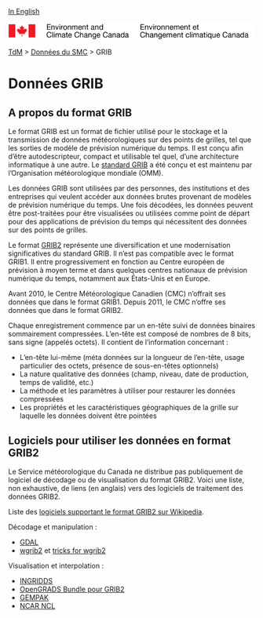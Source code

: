 [In English](readme_grib_fr.md)

![ECCC logo](../img_eccc-logo.png)

[TdM](../readme_fr.md) > [Données du SMC](readme_fr.md) > GRIB

# Données GRIB

## A propos du format GRIB

Le format GRIB est un format de fichier utilisé pour le stockage et la transmission de données météorologiques sur des points de grilles, tel que les sorties de modèle de prévision numérique du temps. Il est conçu afin d’être autodescripteur, compact et utilisable tel quel, d’une architecture informatique à une autre. Le [standard GRIB](https://www.wmo.int/pages/prog/www/WDM/Guides/Guide-binary-2.html) a été conçu et est maintenu par l’Organisation météorologique mondiale (OMM).

Les données GRIB sont utilisées par des personnes, des institutions et des entreprises qui veulent accéder aux données brutes provenant de modèles de prévision numérique du temps. Une fois décodées, les données peuvent être post-traitées pour être visualisées ou utilisées comme point de départ pour des applications de prévision du temps qui nécessitent des données sur des points de grilles.

Le format [GRIB2](https://www.nco.ncep.noaa.gov/pmb/docs/grib2/grib2_doc/) représente une diversification et une modernisation significatives du standard GRIB. Il n’est pas compatible avec le format GRIB1. Il entre progressivement en fonction au Centre européen de prévision à moyen terme et dans quelques centres nationaux de prévision numérique du temps, notamment aux États-Unis et en Europe.

Avant 2010, le Centre Météorologique Canadien (CMC) n’offrait ses données que dans le format GRIB1. Depuis 2011, le CMC n’offre ses données que dans le format GRIB2.

Chaque enregistrement commence par un en-tête suivi de données binaires sommairement compressées. L’en-tête est composé de nombres de 8 bits, sans signe (appelés octets). Il contient de l’information concernant :

* L’en-tête lui-même (méta données sur la longueur de l’en-tête, usage particulier des octets,  présence de sous-en-têtes optionnels)
* La nature qualitative des données (champ, niveau, date de production, temps de validité, etc.)
* La méthode et les paramètres à utiliser pour restaurer les données compressées
* Les propriétés et les caractéristiques géographiques de la grille sur laquelle les données doivent être pointées

## Logiciels pour utiliser les données en format GRIB2

Le Service météorologique du Canada ne distribue pas publiquement de logiciel de décodage ou de visualisation du format GRIB2. Voici une liste, non exhaustive, de liens (en anglais) vers des logiciels de traitement des données GRIB2.

Liste des [logiciels supportant le format GRIB2 sur Wikipedia](https://en.wikipedia.org/wiki/GRIB#Software).

Décodage et manipulation :

* [GDAL](https://gdal.org/drivers/raster/grib.html)
* [wgrib2](https://www.cpc.ncep.noaa.gov/products/wesley/wgrib2/) et [tricks for wgrib2](https://ftp.cpc.ncep.noaa.gov/wd51we/wgrib2/tricks.wgrib2)
    
Visualisation et interpolation :

* [INGRIDDS](http://winweather.org/)
* [OpenGRADS Bundle pour GRIB2](http://opengrads.org/doc/bundle/grads/)
* [GEMPAK](https://www.unidata.ucar.edu/software/gempak/)
* [NCAR NCL](http://ngwww.ucar.edu/ncl/)
